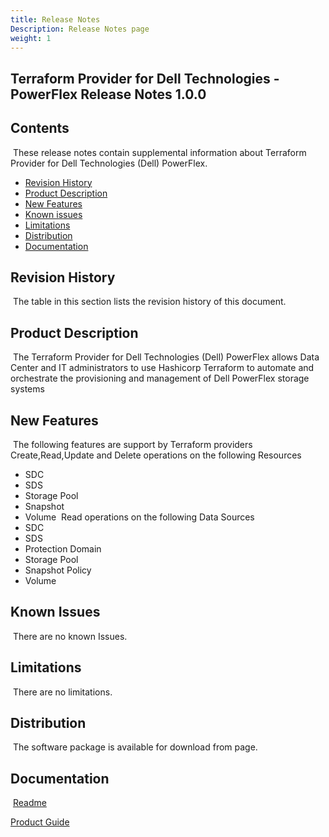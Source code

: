 ```yaml
---
title: Release Notes
Description: Release Notes page
weight: 1
---
```

## Terraform Provider for Dell Technologies - PowerFlex Release Notes 1.0.0
## Contents
​
These release notes contain supplemental information about Terraform Provider for Dell Technologies (Dell) PowerFlex.
​
- [Revision History](#revision-history)
- [Product Description](#product-description)
- [New Features](#new-features)
- [Known issues](#known-issues)
- [Limitations](#limitations)
- [Distribution](#distribution)
- [Documentation](#documentation)
​
​
## Revision History
​
The table in this section lists the revision history of this document.
​
​
## Product Description
​
The Terraform Provider for Dell Technologies (Dell) PowerFlex allows Data Center and IT administrators to use Hashicorp Terraform to automate and orchestrate the provisioning and management of Dell PowerFlex storage systems
​
​
## New Features
​
The following features are support by Terraform providers
​
Create,Read,Update and Delete operations on the following  Resources 
​
- SDC
- SDS
- Storage Pool
- Snapshot
- Volume 
​
Read operations on the following Data Sources
​
- SDC
- SDS
- Protection Domain
- Storage Pool
- Snapshot Policy
- Volume
​
## Known Issues
​
There are no known Issues.
​
## Limitations
​
There are no limitations.
​
## Distribution
​
The software package is available for download from page.
​
## Documentation

​
[Readme](../../../platforms/powerflex/readme/)
<br>

[Product Guide](../../../platforms/powerflex/product_guide/)
